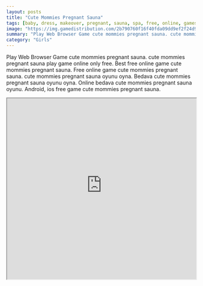 ```yaml
---
layout: posts
title: "Cute Mommies Pregnant Sauna"
tags: [baby, dress, makeover, pregnant, sauna, spa, free, online, games, oyna, game, free, games, play, play, games]
image: "https://img.gamedistribution.com/2b790760f16f40fda09dd9ef2f24d96b.jpg"
summary: "Play Web Browser Game cute mommies pregnant sauna. cute mommies pregnant sauna play game online only free. Best free online game cute mommies pregnant sauna. Free online game cute mommies pregnant sauna. cute mommies pregnant sauna oyunu oyna. Bedava cute mommies pregnant sauna oyunu oyna. Online bedava cute mommies pregnant sauna oyunu. Android, ios free game cute mommies pregnant sauna."
category: "Girls"
---
```


Play Web Browser Game cute mommies pregnant sauna. cute mommies pregnant sauna play game online only free. Best free online game cute mommies pregnant sauna. Free online game cute mommies pregnant sauna. cute mommies pregnant sauna oyunu oyna. Bedava cute mommies pregnant sauna oyunu oyna. Online bedava cute mommies pregnant sauna oyunu. Android, ios free game cute mommies pregnant sauna.

<iframe width="100%" height="480px;" src="https://html5.gamedistribution.com/2b790760f16f40fda09dd9ef2f24d96b/"></iframe>